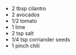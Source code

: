 * 2 tbsp cilantro
* 2 avocados
* 1/2 tomato
* 1 lime
* 2 tsp salt
* 1/4 tsp corriander seeds
* 1 pinch chili
